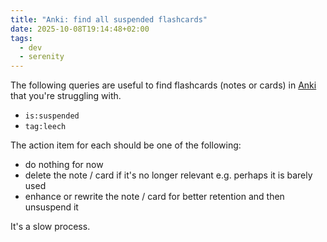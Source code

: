 ```yaml
---
title: "Anki: find all suspended flashcards"
date: 2025-10-08T19:14:48+02:00
tags:
  - dev
  - serenity
---
```


The following queries are useful to find flashcards (notes or cards) in
[Anki](https://apps.ankiweb.net/) that you're struggling with.

- `is:suspended`
- `tag:leech`

The action item for each should be one of the following:

- do nothing for now
- delete the note / card if it's no longer relevant e.g. perhaps it is barely
  used
- enhance or rewrite the note / card for better retention and then unsuspend it

It's a slow process.
